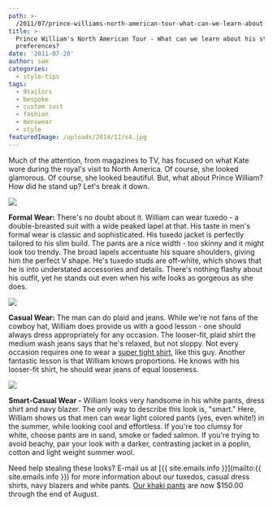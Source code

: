 ```yaml
---
path: >-
  /2011/07/prince-williams-north-american-tour-what-can-we-learn-about-his-style-preferences/
title: >-
  Prince William's North American Tour - What can we learn about his style
  preferences?
date: '2011-07-20'
author: sam
categories:
  - style-tips
tags:
  - 9tailors
  - bespoke
  - custom suit
  - fashion
  - menswear
  - style
featuredImage: /uploads/2014/11/s4.jpg
---
```

Much of the attention, from magazines to TV, has focused on what Kate wore during the royal's visit to North America. Of course, she looked glamorous. Of course, she looked beautiful. But, what about Prince William? How did he stand up? Let's break it down.

[![](http://img.ibtimes.com/www/data/images/full/2011/07/10/128399-william-and-kate-u-s-tour-day-3.jpg)](http://img.ibtimes.com/www/data/images/full/2011/07/10/128399-william-and-kate-u-s-tour-day-3.jpg)

**Formal Wear:** 
There's no doubt about it. William can wear tuxedo - a double-breasted suit with a wide peaked lapel at that. His taste in men's formal wear is classic and sophisticated. His tuxedo jacket is perfectly tailored to his slim build. The pants are a nice width - too skinny and it might look too trendy. The broad lapels accentuate his square shoulders, giving him the perfect V shape. He's tuxedo studs are off-white, which shows that he is into understated accessories and details. There's nothing flashy about his outfit, yet he stands out even when his wife looks as gorgeous as she does.

[![](http://cdn02.cdn.socialitelife.com/wp-content/uploads/2011/07/Prince-William-Catherine-Duchess-Of-Cambridge-Various-Stolen-Glances-Canadian-Tour-07072011-3801.jpg)](http://cdn02.cdn.socialitelife.com/wp-content/uploads/2011/07/Prince-William-Catherine-Duchess-Of-Cambridge-Various-Stolen-Glances-Canadian-Tour-07072011-3801.jpg)

**Casual Wear:** 
The man can do plaid and jeans. While we're not fans of the cowboy hat, William does provide us with a good lesson - one should always dress appropriately for any occasion. The looser-fit, plaid shirt the medium wash jeans says that he's relaxed, but not sloppy. Not every occasion requires one to wear a [super tight shirt](http://img.alibaba.com/wsphoto/v0/454322825/Two-pocket-solid-color-shirt-2011-New-Slimline-Sexy-Stylish-Line-Patched-Casual-Shirt-Noble-Luxury.jpg), like this guy. Another fantastic lesson is that William knows proportions. He knows with his looser-fit shirt, he should wear jeans of equal looseness.

[![](http://hellousdaily.com/wp-content/plugins/RSSPoster_PRO/cache/9973c_article-2012983-0CF0C19D00000578-333_964x1327.jpg)](http://hellousdaily.com/wp-content/plugins/RSSPoster_PRO/cache/9973c_article-2012983-0CF0C19D00000578-333_964x1327.jpg)

**Smart-Casual Wear -**
William looks very handsome in his white pants, dress shirt and navy blazer. The only way to describe this look is, "smart." Here, William shows us that men can wear light colored pants (yes, even white!) in the summer, while looking cool and effortless. If you're too clumsy for white, choose pants are in sand, smoke or faded salmon. If you're trying to avoid beachy, pair your look with a darker, contrasting jacket in a poplin, cotton and light weight summer wool.

Need help stealing these looks? E-mail us at [{{ site.emails.info }}](mailto:{{ site.emails.info }}) for more information about our tuxedos, casual dress shirts, navy blazers and white pants. [Our khaki pants](http://2011/07/and-summer-gets-better-and-better.html) are now $150.00 through the end of August.